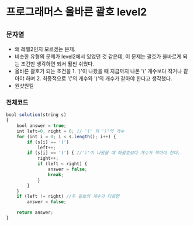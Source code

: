 # 프로그래머스 올바른 괄호 level2
`문자열`
--- 
- 왜 레벨2인지 모르겠는 문제.
- 비슷한 유형의 문제가 level2에서 있었던 것 같은데, 이 문제는 괄호가 올바르게 되는 조건만 생각하면 되서 훨씬 쉬웠다.
- 올바른 괄호가 되는 조건을 1. ')'이 나왔을 때 지금까지 나온 '(' 개수보다 작거나 같아야 하며 2. 최종적으로 '('의 개수와 ')'의 개수가 같아야 한다고 생각했다.
- 원샷원킬

### 전체코드
```jsx
bool solution(string s)
{
	bool answer = true;
	int left=0, right = 0; // '(' 와 ')'의 개수
	for (int i = 0; i < s.length(); i++) {
		if (s[i] == '(')
			left++;
		if (s[i] == ')') { //')'이 나왔을 때 좌괄호보다 개수가 작아야 한다.
			right++;
			if (left < right) {
				answer = false;
				break;
			}
		}
	}
	if (left != right) //두 괄호의 개수가 다르면 
		answer = false;

	return answer;
}
```
